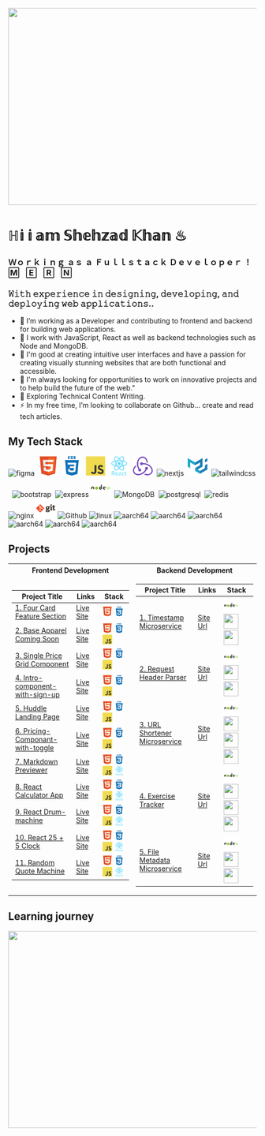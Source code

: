   <img
    src="https://media.giphy.com/media/dWesBcTLavkZuG35MI/giphy.gif"
    width="1600px"
    height="400px"
  />

#  ℍ𝕚 𝕚 𝕒𝕞 𝕊𝕙𝕖𝕙𝕫𝕒𝕕 𝕂𝕙𝕒𝕟  ♨

### Ｗｏｒｋｉｎｇ ａｓ ａ Ｆｕｌｌｓｔａｃｋ Ｄｅｖｅｌｏｐｅｒ ！M⃞    E⃞    R⃞    N⃞

### 𝚆𝚒𝚝𝚑 𝚎𝚡𝚙𝚎𝚛𝚒𝚎𝚗𝚌𝚎 𝚒𝚗 𝚍𝚎𝚜𝚒𝚐𝚗𝚒𝚗𝚐, 𝚍𝚎𝚟𝚎𝚕𝚘𝚙𝚒𝚗𝚐, 𝚊𝚗𝚍 𝚍𝚎𝚙𝚕𝚘𝚢𝚒𝚗𝚐 𝚠𝚎𝚋 𝚊𝚙𝚙𝚕𝚒𝚌𝚊𝚝𝚒𝚘𝚗𝚜..
  
- :telescope: I’m working as a Developer and
contributing to frontend and backend for building web applications. 
- :seedling: I work with JavaScript, React as well as backend technologies such as Node and MongoDB.
- :seedling: I'm good at creating intuitive user interfaces and have a passion
for creating visually stunning websites that are both functional and
accessible.
- :seedling: I'm always looking for opportunities to work on innovative projects
and to help build the future of the web." 
- :seedling: Exploring Technical Content Writing. 
- :zap: In my free time, I’m looking to collaborate on Github... create and read tech articles. 

## My Tech Stack

  <img
    src="https://cdn.jsdelivr.net/gh/devicons/devicon/icons/figma/figma-original.svg"
    title="figma"
    alt="figma"
    width="40"
    height="40"
  />&nbsp;
  <img
    src="https://github.com/devicons/devicon/blob/master/icons/html5/html5-original.svg"
    title="HTML5"
    alt="HTML"
    width="40"
    height="40"
  />&nbsp;
  <img
    src="https://github.com/devicons/devicon/blob/master/icons/css3/css3-plain-wordmark.svg"
    title="CSS3"
    alt="CSS"
    width="40"
    height="40"
  />&nbsp;
  <img
    src="https://github.com/devicons/devicon/blob/master/icons/javascript/javascript-original.svg"
    title="JavaScript"
    alt="JavaScript"
    width="40"
    height="40"
  />&nbsp;
  <img
    src="https://github.com/devicons/devicon/blob/master/icons/react/react-original-wordmark.svg"
    title="React"
    alt="React"
    width="40"
    height="40"
  />&nbsp;
  <img
    src="https://github.com/devicons/devicon/blob/master/icons/redux/redux-original.svg"
    title="Redux"
    alt="Redux "
    width="40"
    height="40"
  />&nbsp;
  <img
    src="https://cdn.jsdelivr.net/gh/devicons/devicon/icons/nextjs/nextjs-original.svg"
    title="nextjs"
    alt="nextjs "
    width="40"
    height="40"
  />&nbsp;
  <img
    src="https://github.com/devicons/devicon/blob/master/icons/materialui/materialui-original.svg"
    title="Material UI"
    alt="Material UI"
    width="40"
    height="40"
  />&nbsp;
  <img
    src="https://cdn.jsdelivr.net/gh/devicons/devicon/icons/tailwindcss/tailwindcss-original-wordmark.svg"
    title="tailwindcss"
    alt="tailwindcss"
    width="40"
    height="40"
  />&nbsp;
  <img
    src="https://cdn.jsdelivr.net/gh/devicons/devicon/icons/bootstrap/bootstrap-original.svg"
    title="bootstrap"
    alt="bootstrap"
    width="40"
    height="40"
  />&nbsp;
<img
    src="https://cdn.jsdelivr.net/gh/devicons/devicon/icons/express/express-original.svg"
    title="express"
    alt="express"
    width="40"
    height="40"
  /> <img
    src="https://github.com/devicons/devicon/blob/master/icons/nodejs/nodejs-original-wordmark.svg"
    title="NodeJS"
    alt="NodeJS"
    width="40"
    height="40"
  />&nbsp;
  <img
    src="https://cdn.jsdelivr.net/gh/devicons/devicon/icons/mongodb/mongodb-original.svg"
    title="MongoDB"
    alt="MongoDB"
    width="40"
    height="40"
  />&nbsp;
  <img
    src="https://cdn.jsdelivr.net/gh/devicons/devicon/icons/postgresql/postgresql-original.svg"
    title="postgresql"
    alt="postgresql"
    width="40"
    height="40"
  />&nbsp;
  <img
    src="https://cdn.jsdelivr.net/gh/devicons/devicon/icons/redis/redis-original.svg"
    title="redis"
    alt="redis"
    width="40"
    height="40"
  />&nbsp;
  <img
    src="https://cdn.jsdelivr.net/gh/devicons/devicon/icons/nginx/nginx-original.svg"
    title="nginx"
    alt="nginx"
    width="40"
    height="40"
  />&nbsp;<img
    src="https://github.com/devicons/devicon/blob/master/icons/git/git-original-wordmark.svg"
    title="Git"
    alt="Git"
    width="40"
    height="40"
  />&nbsp;<img
    src="https://cdn.jsdelivr.net/gh/devicons/devicon/icons/github/github-original.svg"
    title="Github"
    alt="Github"
    width="40"
    height="40"
  />&nbsp;<img
    src="https://cdn.jsdelivr.net/gh/devicons/devicon/icons/linux/linux-original.svg"
    title="linux"
    alt="linux"
    width="40"
    height="40"
  />&nbsp;<img
    src="https://cdn.jsdelivr.net/gh/devicons/devicon/icons/aarch64/aarch64-original.svg"
    title="aarch64"
    alt="aarch64"
    width="40"
    height="40"
  />&nbsp;<img
    src="https://cdn.jsdelivr.net/gh/devicons/devicon/icons/tensorflow/tensorflow-original.svg"
    title="aarch64"
    alt="aarch64"
    width="40"
    height="40"
  />&nbsp;<img
    src="https://cdn.jsdelivr.net/gh/devicons/devicon/icons/amazonwebservices/amazonwebservices-plain-wordmark.svg"
    title="aarch64"
    alt="aarch64"
    width="40"
    height="40"
  />&nbsp;<img
   src="https://cdn.jsdelivr.net/gh/devicons/devicon/icons/docker/docker-original-wordmark.svg"
    title="aarch64"
    alt="aarch64"
    width="40"
    height="40"
  />&nbsp;<img
   src="https://cdn.jsdelivr.net/gh/devicons/devicon/icons/ansible/ansible-original-wordmark.svg"
    title="aarch64"
    alt="aarch64"
    width="40"
    height="40"
  />&nbsp;<img
   src="https://cdn.jsdelivr.net/gh/devicons/devicon/icons/terraform/terraform-original-wordmark.svg"
    title="aarch64"
    alt="aarch64"
    width="40"
    height="40"
  />&nbsp;


## Projects

<table>
<tr> <th>Frontend Development </th> <th>Backend Development</th> </tr>
<tr><td>

|Project Title | Links | Stack|
|--|--|--|
|[1. Four Card Feature Section](https://github.com/mskDev0092/Four-card-feature-section-master) | [Live Site](https://mskdev0092.github.io/Four-card-feature-section-master/)  | <img width="20px" height="20px" src="https://github.com/devicons/devicon/blob/master/icons/html5/html5-original.svg"/> <img width="20px" height="20px" src="https://github.com/devicons/devicon/blob/master/icons/css3/css3-plain-wordmark.svg"/> |
|[2. Base Apparel Coming Soon](https://github.com/mskDev0092/Base-Apparel-coming-soon-page)|[Live Site](https://mskdev0092.github.io/Base-Apparel-coming-soon-page/)| <img width="20px" height="20px" src="https://github.com/devicons/devicon/blob/master/icons/html5/html5-original.svg"/> <img width="20px" height="20px" src="https://github.com/devicons/devicon/blob/master/icons/css3/css3-plain-wordmark.svg"/> <img width="20px" height="20px" src="https://github.com/devicons/devicon/blob/master/icons/javascript/javascript-original.svg"/> |
|[3. Single Price Grid Component](https://github.com/mskDev0092/Intro-component-with-sign-up)|[Live Site](https://mskdev0092.github.io/Intro-component-with-sign-up/)| <img width="20px" height="20px" src="https://github.com/devicons/devicon/blob/master/icons/html5/html5-original.svg"/> <img width="20px" height="20px" src="https://github.com/devicons/devicon/blob/master/icons/css3/css3-plain-wordmark.svg"/> <img width="20px" height="20px" src="https://github.com/devicons/devicon/blob/master/icons/javascript/javascript-original.svg"/> |
|[4. Intro-component-with-sign-up](https://github.com/mskDev0092/Single-Price-Grid-Component)|[Live Site](https://mskdev0092.github.io/Single-Price-Grid-Component/)| <img width="20px" height="20px" src="https://github.com/devicons/devicon/blob/master/icons/html5/html5-original.svg"/> <img width="20px" height="20px" src="https://github.com/devicons/devicon/blob/master/icons/css3/css3-plain-wordmark.svg"/> <img width="20px" height="20px" src="https://github.com/devicons/devicon/blob/master/icons/javascript/javascript-original.svg"/> |
|[5. Huddle Landing Page](https://github.com/mskDev0092/Huddle-landing-page)|[Live Site](https://mskdev0092.github.io/Huddle-landing-page/)| <img width="20px" height="20px" src="https://github.com/devicons/devicon/blob/master/icons/html5/html5-original.svg"/> <img width="20px" height="20px" src="https://github.com/devicons/devicon/blob/master/icons/css3/css3-plain-wordmark.svg"/> <img width="20px" height="20px" src="https://github.com/devicons/devicon/blob/master/icons/javascript/javascript-original.svg"/> |
|[6. Pricing-Componant-with-toggle](https://github.com/mskDev0092/Pricing-Componant-with-toggle)|[Live Site](https://mskdev0092.github.io/Pricing-Componant-with-toggle/)|<img width="20px" height="20px" src="https://github.com/devicons/devicon/blob/master/icons/html5/html5-original.svg"/> <img width="20px" height="20px" src="https://github.com/devicons/devicon/blob/master/icons/css3/css3-plain-wordmark.svg"/> <img width="20px" height="20px" src="https://github.com/devicons/devicon/blob/master/icons/javascript/javascript-original.svg"/>|
|[7. Markdown Previewer](https://github.com/mskDev0092/markdown-project-fcc)|[Live Site](https://markdown-project-fcc.stackblitz.io/)|<img width="20px" height="20px" src="https://github.com/devicons/devicon/blob/master/icons/html5/html5-original.svg"/> <img width="20px" height="20px" src="https://github.com/devicons/devicon/blob/master/icons/css3/css3-plain-wordmark.svg"/> <img width="20px" height="20px" src="https://github.com/devicons/devicon/blob/master/icons/javascript/javascript-original.svg"/> <img width="20px" height="20px" src="https://github.com/devicons/devicon/blob/master/icons/react/react-original-wordmark.svg"/> |
|[8. React Calculator App](https://github.com/mskDev0092/react-calculator23)|[Live Site](https://react-calculator23.stackblitz.io/)|<img width="20px" height="20px" src="https://github.com/devicons/devicon/blob/master/icons/html5/html5-original.svg"/> <img width="20px" height="20px" src="https://github.com/devicons/devicon/blob/master/icons/css3/css3-plain-wordmark.svg"/> <img width="20px" height="20px" src="https://github.com/devicons/devicon/blob/master/icons/javascript/javascript-original.svg"/> <img width="20px" height="20px" src="https://github.com/devicons/devicon/blob/master/icons/react/react-original-wordmark.svg"/> |
|[9. React Drum-machine](https://github.com/mskDev0092/react-drum-machine-fcc23)|[Live Site](https://react-drum-machine-fcc23.stackblitz.io/)|<img width="20px" height="20px" src="https://github.com/devicons/devicon/blob/master/icons/html5/html5-original.svg"/> <img width="20px" height="20px" src="https://github.com/devicons/devicon/blob/master/icons/css3/css3-plain-wordmark.svg"/> <img width="20px" height="20px" src="https://github.com/devicons/devicon/blob/master/icons/javascript/javascript-original.svg"/> <img width="20px" height="20px" src="https://github.com/devicons/devicon/blob/master/icons/react/react-original-wordmark.svg"/> |
|[10. React 25 + 5 Clock](https://github.com/mskDev0092/react-v-clock)|[Live Site](https://react-v-clock.stackblitz.io/)|<img width="20px" height="20px" src="https://github.com/devicons/devicon/blob/master/icons/html5/html5-original.svg"/> <img width="20px" height="20px" src="https://github.com/devicons/devicon/blob/master/icons/css3/css3-plain-wordmark.svg"/> <img width="20px" height="20px" src="https://github.com/devicons/devicon/blob/master/icons/javascript/javascript-original.svg"/> <img width="20px" height="20px" src="https://github.com/devicons/devicon/blob/master/icons/react/react-original-wordmark.svg"/> |
|[11. Random Quote Machine](https://github.com/mskDev0092/Random-Quote-Machine)|[Live Site](https://my-random-quote-machine-fcc.stackblitz.io/)|<img width="20px" height="20px" src="https://github.com/devicons/devicon/blob/master/icons/html5/html5-original.svg"/> <img width="20px" height="20px" src="https://github.com/devicons/devicon/blob/master/icons/css3/css3-plain-wordmark.svg"/> <img width="20px" height="20px" src="https://github.com/devicons/devicon/blob/master/icons/javascript/javascript-original.svg"/> <img width="20px" height="20px" src="https://github.com/devicons/devicon/blob/master/icons/react/react-original-wordmark.svg"/> |

</td><td>

|Project Title | Links | Stack|
|--|--|--|
|[1. Timestamp Microservice](https://github.com/mskDev0092/Timestamp-Microservice)|[Site Url](https://timestamp-microservice.mskdev0092.repl.co/)|<img width="30px" height="30px" src="https://github.com/devicons/devicon/blob/master/icons/nodejs/nodejs-original-wordmark.svg"/>  <img width="30px" height="30px" src="https://cdn.jsdelivr.net/gh/devicons/devicon/icons/express/express-original.svg" /> <img width="30px" height="30px" src="https://cdn.jsdelivr.net/gh/devicons/devicon/icons/npm/npm-original-wordmark.svg" />|
|[2. Request Header Parser](https://github.com/mskDev0092/Headerparser-Microservice)|[Site Url](https://headerparser-microservice.mskdev0092.repl.co/)|<img width="30px" height="30px" src="https://github.com/devicons/devicon/blob/master/icons/nodejs/nodejs-original-wordmark.svg"/>  <img width="30px" height="30px" src="https://cdn.jsdelivr.net/gh/devicons/devicon/icons/express/express-original.svg" /> <img width="30px" height="30px" src="https://cdn.jsdelivr.net/gh/devicons/devicon/icons/npm/npm-original-wordmark.svg" />|
|[3. URL Shortener Microservice](https://github.com/mskDev0092/URL-Shortener-Microservice)|[Site Url](https://url-shortener-microservice.mskdev0092.repl.co/)|<img width="30px" height="30px" src="https://github.com/devicons/devicon/blob/master/icons/nodejs/nodejs-original-wordmark.svg"/>  <img width="30px" height="30px" src="https://cdn.jsdelivr.net/gh/devicons/devicon/icons/express/express-original.svg" /> <img width="30px" height="30px" src="https://cdn.jsdelivr.net/gh/devicons/devicon/icons/npm/npm-original-wordmark.svg" /> <img width="30px" height="30px" src="https://cdn.jsdelivr.net/gh/devicons/devicon/icons/mongodb/mongodb-original-wordmark.svg" />|
|[4. Exercise Tracker](https://github.com/mskDev0092/Exercise-Tracker-App)|[Site Url](https://exercise-tracker-app.mskdev0092.repl.co/)|<img width="30px" height="30px" src="https://github.com/devicons/devicon/blob/master/icons/nodejs/nodejs-original-wordmark.svg"/>  <img width="30px" height="30px" src="https://cdn.jsdelivr.net/gh/devicons/devicon/icons/express/express-original.svg" /> <img width="30px" height="30px" src="https://cdn.jsdelivr.net/gh/devicons/devicon/icons/npm/npm-original-wordmark.svg" /> <img width="30px" height="30px" src="https://cdn.jsdelivr.net/gh/devicons/devicon/icons/mongodb/mongodb-original-wordmark.svg" />|
|[5. File Metadata Microservice](https://github.com/mskDev0092/File-Metadata-Microservice)|[Site Url](https://file-metadata-microservice.mskdev0092.repl.co/)|<img width="30px" height="30px" src="https://github.com/devicons/devicon/blob/master/icons/nodejs/nodejs-original-wordmark.svg"/>  <img width="30px" height="30px" src="https://cdn.jsdelivr.net/gh/devicons/devicon/icons/express/express-original.svg" /> <img width="30px" height="30px" src="https://cdn.jsdelivr.net/gh/devicons/devicon/icons/npm/npm-original-wordmark.svg" />|

</td></tr> </table>


## Learning journey

<img width="1200px" height="400px" src="https://api.roadmap.sh/v1-badge/wide/6473fab7c4ec366ad5b0c47d?variant=dark"/>


